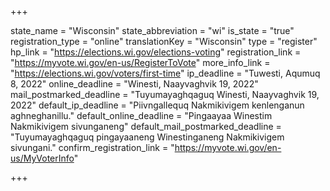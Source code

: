 +++

state_name = "Wisconsin"
state_abbreviation = "wi"
is_state = "true"
registration_type = "online"
translationKey = "Wisconsin"
type = "register"
hp_link = "https://elections.wi.gov/elections-voting"
registration_link = "https://myvote.wi.gov/en-us/RegisterToVote"
more_info_link = "https://elections.wi.gov/voters/first-time"
ip_deadline = "Tuwesti, Aqumuq 8, 2022"
online_deadline = "Winesti, Naayvaghvik 19, 2022"
mail_postmarked_deadline = "Tuyumayaghqaguq Winesti, Naayvaghvik 19, 2022"
default_ip_deadline = "Piivngallequq Nakmikivigem kenlenganun aghneghanillu."
default_online_deadline = "Pingaayaa Winestim Nakmikivigem sivunganeng"
default_mail_postmarked_deadline = "Tuyumayaghqaguq pingayaaneng Winestinganeng Nakmikivigem sivungani."
confirm_registration_link = "https://myvote.wi.gov/en-us/MyVoterInfo"

+++